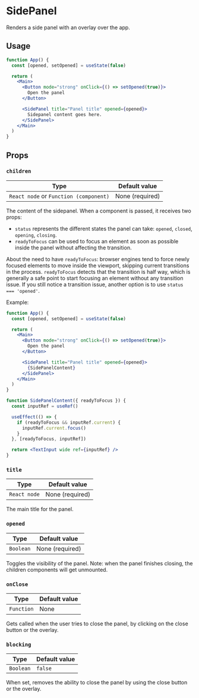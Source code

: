 # SidePanel

Renders a side panel with an overlay over the app.

## Usage

```jsx
function App() {
  const [opened, setOpened] = useState(false)

  return (
    <Main>
      <Button mode="strong" onClick={() => setOpened(true)}>
        Open the panel
      </Button>

      <SidePanel title="Panel title" opened={opened}>
        Sidepanel content goes here.
      </SidePanel>
    </Main>
  )
}
```

## Props

### `children`

| Type                                   | Default value   |
| -------------------------------------- | --------------- |
| `React node` or `Function (component)` | None (required) |

The content of the sidepanel. When a component is passed, it receives two props:

- `status` represents the different states the panel can take: `opened`, `closed`, `opening`, `closing`.
- `readyToFocus` can be used to focus an element as soon as possible inside the panel without affecting the transition.

About the need to have `readyToFocus`: browser engines tend to force newly focused elements to move inside the viewport, skipping current transitions in the process. `readyToFocus` detects that the transition is half way, which is generally a safe point to start focusing an element without any transition issue. If you still notice a transition issue, another option is to use `status === 'opened'`.

Example:

```jsx
function App() {
  const [opened, setOpened] = useState(false)

  return (
    <Main>
      <Button mode="strong" onClick={() => setOpened(true)}>
        Open the panel
      </Button>

      <SidePanel title="Panel title" opened={opened}>
        {SidePanelContent}
      </SidePanel>
    </Main>
  )
}

function SidePanelContent({ readyToFocus }) {
  const inputRef = useRef()

  useEffect(() => {
    if (readyToFocus && inputRef.current) {
      inputRef.current.focus()
    }
  }, [readyToFocus, inputRef])

  return <TextInput wide ref={inputRef} />
}
```

### `title`

| Type         | Default value   |
| ------------ | --------------- |
| `React node` | None (required) |

The main title for the panel.

### `opened`

| Type      | Default value   |
| --------- | --------------- |
| `Boolean` | None (required) |

Toggles the visibility of the panel. Note: when the panel finishes closing, the children components will get unmounted.

### `onClose`

| Type       | Default value |
| ---------- | ------------- |
| `Function` | None          |

Gets called when the user tries to close the panel, by clicking on the close button or the overlay.

### `blocking`

| Type      | Default value |
| --------- | ------------- |
| `Boolean` | `false`       |

When set, removes the ability to close the panel by using the close button or the overlay.
